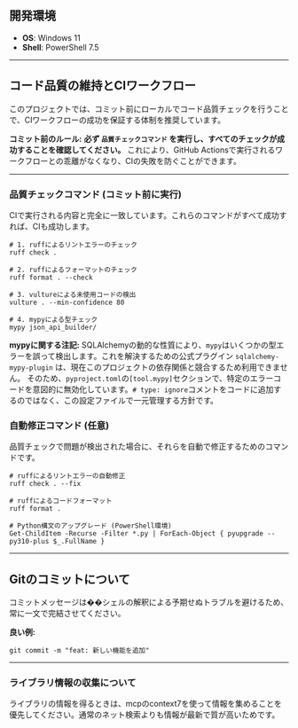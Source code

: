 ## 開発環境
- **OS**: Windows 11
- **Shell**: PowerShell 7.5

---

## コード品質の維持とCIワークフロー

このプロジェクトでは、コミット前にローカルでコード品質チェックを行うことで、CIワークフローの成功を保証する体制を推奨しています。

**コミット前のルール:**
**必ず `品質チェックコマンド` を実行し、すべてのチェックが成功することを確認してください。**
これにより、GitHub Actionsで実行されるワークフローとの乖離がなくなり、CIの失敗を防ぐことができます。

---

### 品質チェックコマンド (コミット前に実行)

CIで実行される内容と完全に一致しています。これらのコマンドがすべて成功すれば、CIも成功します。

```shell
# 1. ruffによるリントエラーのチェック
ruff check .

# 2. ruffによるフォーマットのチェック
ruff format . --check

# 3. vultureによる未使用コードの検出
vulture . --min-confidence 80

# 4. mypyによる型チェック
mypy json_api_builder/
```

**mypyに関する注記:**
SQLAlchemyの動的な性質により、`mypy`はいくつかの型エラーを誤って検出します。これを解決するための公式プラグイン `sqlalchemy-mypy-plugin` は、現在このプロジェクトの依存関係と競合するため利用できません。
そのため、`pyproject.toml`の`[tool.mypy]`セクションで、特定のエラーコードを意図的に無効化しています。`# type: ignore`コメントをコードに追加するのではなく、この設定ファイルで一元管理する方針です。

### 自動修正コマンド (任意)

品質チェックで問題が検出された場合に、それらを自動で修正するためのコマンドです。

```shell
# ruffによるリントエラーの自動修正
ruff check . --fix

# ruffによるコードフォーマット
ruff format .

# Python構文のアップグレード (PowerShell環境)
Get-ChildItem -Recurse -Filter *.py | ForEach-Object { pyupgrade --py310-plus $_.FullName }
```
---
## Gitのコミットについて

コミットメッセージは��シェルの解釈による予期せぬトラブルを避けるため、常に一文で完結させてください。

**良い例:**
```shell
git commit -m "feat: 新しい機能を追加"
```
---
### ライブラリ情報の収集について

ライブラリの情報を得るときは、mcpのcontext7を使って情報を集めることを優先してください。通常のネット検索よりも情報が最新で質が高いためです。
